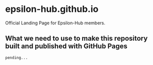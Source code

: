 # epsilon-hub.github.io
Official Landing Page for Epsilon-Hub members.

## What we need to use to make this repository built and published with GitHub Pages

`pending...`

